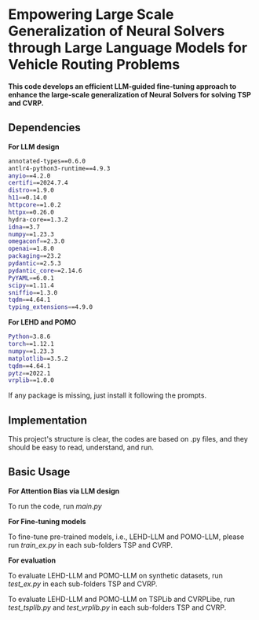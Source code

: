 # Empowering Large Scale Generalization of Neural Solvers through Large Language Models for Vehicle Routing Problems

**This code develops an efficient LLM-guided fine-tuning approach to enhance the large-scale generalization of Neural Solvers for solving TSP and CVRP.** 

## Dependencies

**For LLM design**
```bash
annotated-types==0.6.0
antlr4-python3-runtime==4.9.3
anyio==4.2.0
certifi==2024.7.4
distro==1.9.0
h11==0.14.0
httpcore==1.0.2
httpx==0.26.0
hydra-core==1.3.2
idna==3.7
numpy==1.23.3
omegaconf==2.3.0
openai==1.8.0
packaging==23.2
pydantic==2.5.3
pydantic_core==2.14.6
PyYAML==6.0.1
scipy==1.11.4
sniffio==1.3.0
tqdm==4.64.1
typing_extensions==4.9.0
```

**For LEHD and POMO**
```bash
Python=3.8.6
torch==1.12.1
numpy==1.23.3
matplotlib==3.5.2
tqdm==4.64.1
pytz==2022.1
vrplib==1.0.0
```

If any package is missing, just install it following the prompts.


## Implementation

This project's structure is clear, the codes are based on .py files, and they should be easy to read, understand, and run.

## Basic Usage

**For Attention Bias via LLM design**

To run the code, run *main.py*

**For Fine-tuning models**

To fine-tune pre-trained models, i.e., LEHD-LLM and POMO-LLM, please run *train_ex.py* in each sub-folders TSP and CVRP.

**For evaluation**

To evaluate LEHD-LLM and POMO-LLM on synthetic datasets, run *test_ex.py* in each sub-folders TSP and CVRP.

To evaluate LEHD-LLM and POMO-LLM on TSPLib and CVRPLibe, run *test_tsplib.py* and *test_vrplib.py* in each sub-folders TSP and CVRP.

